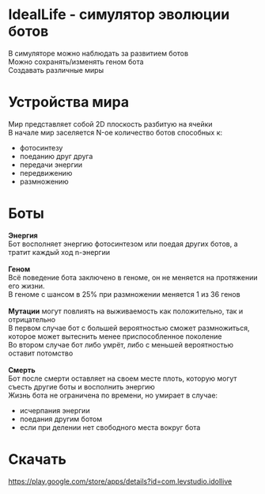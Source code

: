 # IdealLife - симулятор эволюции ботов
В симуляторе можно наблюдать за развитием ботов<br>
Можно сохранять/изменять геном бота<br>
Создавать различные миры
# Устройства мира
Мир представляет собой 2D плоскость разбитую на ячейки<br>
В начале мир заселяется N-ое количество ботов способных к:
- фотосинтезу
- поеданию друг друга
- передачи энергии
- передвижению
- размножению

# Боты
<b>Энергия</b><br>
Бот восполняет энергию фотосинтезом или поедая других ботов, а тратит каждый ход n-энергии<br>
<br>
<b>Геном</b><br>
Всё поведение бота заключено в геноме, он не меняется на протяжении его жизни.<br>
В геноме с шансом в 25% при размножении меняется 1 из 36 генов<br>
<br>
<b>Мутации</b> могут повлиять на выживаемость как положительно, так и отрицательно<br>
В первом случае бот с большей вероятностью сможет размножиться, которое может вытеснить менее приспособленное поколение<br>
Во втором случае бот либо умрёт, либо с меньшей вероятностью оставит потомство<br>
<br>
<b>Смерть</b><br>
Бот после смерти оставляет на своем месте плоть, которую могут съесть другие боты и восполнить энергию<br>
Жизнь бота не ограничена по времени, но умирает в случае:
- исчерпания энергии
- поедания другим ботом
- если при делении нет свободного места вокруг бота<br>
# Скачать
https://play.google.com/store/apps/details?id=com.levstudio.idollive
